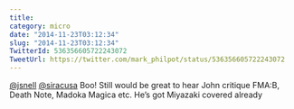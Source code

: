 ```yaml
---
title: 
category: micro
date: "2014-11-23T03:12:34"
slug: "2014-11-23T03:12:34"
TwitterId: 536356605722243072
TweetUrl: https://twitter.com/mark_philpot/status/536356605722243072
---
```


[@jsnell](https://twitter.com/jsnell) [@siracusa](https://twitter.com/siracusa)
Boo! Still would be great to hear John critique FMA:B, Death Note, Madoka Magica
etc. He’s got Miyazaki covered already
